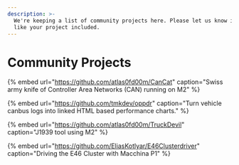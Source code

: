 ```yaml
---
description: >-
  We're keeping a list of community projects here. Please let us know if you'd
  like your project included.
---
```


# Community Projects

{% embed url="https://github.com/atlas0fd00m/CanCat" caption="Swiss army knife of Controller Area Networks \(CAN\) running on M2" %}

{% embed url="https://github.com/tmkdev/oppdr" caption="Turn vehicle canbus logs into linked HTML based performance charts." %}

{% embed url="https://github.com/atlas0fd00m/TruckDevil" caption="J1939 tool using M2" %}

{% embed url="https://github.com/EliasKotlyar/E46Clusterdriver" caption="Driving the E46 Cluster with Macchina P1" %}



